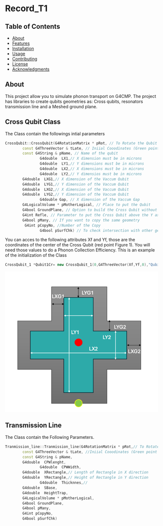# Record_T1
## Table of Contents

- [About](#about)
- [Features](#features)
- [Installation](#installation)
- [Usage](#usage)
- [Contributing](#contributing)
- [License](#license)
- [Acknowledgments](#acknowledgments)
## About
This project allow you to simulate phonon transport on G4CMP. The project has libraries to create qubits geometries as: Cross qubits, resonators transmission line and a Meshed ground plane. 
## Cross Qubit Class
The Class contain the followings intial parameters
```cpp
CrossQubit::CrossQubit(G4RotationMatrix * pRot, // To Rotate the Qubit
		const G4ThreeVector & tLate, // Iniial Cooodinates (Green point see Figure 1)
		const G4String & pName, // Name of the qubit
             	G4double  LX1,// X dimension must be in microns
             	G4double  LY1,// Y dimensions must be in microns
              	G4double  LX2,// X dimensions must be in microns
              	G4double  LY2,// Y dimensios must be in microns
		G4double  LXG1,// X dimension of the Vaccum Qubit
		G4double  LYG1,// Y dimension of the Vaccum Qubit
		G4double  LXG2,// X dimension of the Vaccum Qubit
		G4double  LYG2,// Y dimension of the Vaccum Qubit
              	G4double Gap, // X dimension of the Vaccum Gap 
		G4LogicalVolume * pMotherLogical, // Place to put the Qubit
		G4bool GroundPlane, // Option to build the Cross Qubit without Vaccum Gap. You must put false
		G4int Refle, // Parameter to put the Cross Qubit above the Y axis. Only 0 or 1 for 1 above of Y axis
		G4bool pMany, // If you want to copy the same geometry
		 G4int pCopyNo, //Number of the Copy
             	G4bool pSurfChk) // To check intersection with other geometries. True or False
```
You can acces to the following attributes Xf and Yf, those are the coordinates of the center of the Cross Qubit (red point Figure 1). You will need those values to do a Phonon Collection Efficiency. This is an example of the initialization of the Class
```cpp
CrossQubit_1 *Qubit1Cr= new CrossQubit_1(0,G4ThreeVector(Xf,Yf,0),"Qubit1Cr",320,25,25,320,0.0,log_GroundPlaneMesh,true,false,0,checkOverlaps);
```
![Workflow Diagram](Cross_Qubit.png)

## Transmission Line
The Class contain the Following Parameters.
```cpp
Tranmission_line::Tranmission_line(G4RotationMatrix * pRot,// To Rotate the Qubit
		const G4ThreeVector & tLate, //Iniial Cooodinates (Green point see Figure 1)
		const G4String & pName,
		G4double  CPWlenght,
             	G4double  CPWWidth,
   		G4double  XRectangle,// Length of Rectangle in X direction
		G4double  YRectangle,// Height of Rectangle in Y direction
             	G4double  Thicknnes,//
		G4double  SBase,
		G4double  HeightTrap,
		G4LogicalVolume * pMotherLogical,
		G4bool GroundPlane,
		G4bool pMany,
		G4int pCopyNo,
		G4bool pSurfChk)

```





